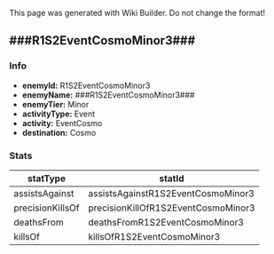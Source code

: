 <span class="wiki-builder">This page was generated with Wiki Builder. Do not change the format!</span>

## ###R1S2EventCosmoMinor3###
### Info
* **enemyId:** R1S2EventCosmoMinor3
* **enemyName:** ###R1S2EventCosmoMinor3###
* **enemyTier:** Minor
* **activityType:** Event
* **activity:** EventCosmo
* **destination:** Cosmo

### Stats
statType | statId
-------- | ------
assistsAgainst | assistsAgainstR1S2EventCosmoMinor3
precisionKillsOf | precisionKillOfR1S2EventCosmoMinor3
deathsFrom | deathsFromR1S2EventCosmoMinor3
killsOf | killsOfR1S2EventCosmoMinor3

